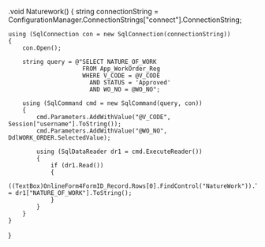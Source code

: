 .void Naturework()
{
    string connectionString = ConfigurationManager.ConnectionStrings["connect"].ConnectionString;

    using (SqlConnection con = new SqlConnection(connectionString))
    {
        con.Open();

        string query = @"SELECT NATURE_OF_WORK 
                         FROM App_WorkOrder_Reg 
                         WHERE V_CODE = @V_CODE 
                           AND STATUS = 'Approved' 
                           AND WO_NO = @WO_NO";

        using (SqlCommand cmd = new SqlCommand(query, con))
        {
            cmd.Parameters.AddWithValue("@V_CODE", Session["username"].ToString());
            cmd.Parameters.AddWithValue("@WO_NO", DdlWORK_ORDER.SelectedValue);

            using (SqlDataReader dr1 = cmd.ExecuteReader())
            {
                if (dr1.Read())
                {
                    ((TextBox)OnlineForm4FormID_Record.Rows[0].FindControl("NatureWork")).Text = dr1["NATURE_OF_WORK"].ToString();
                }
            }
        }
    }
}
